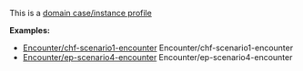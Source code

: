 This is a [domain case/instance profile](profiles.html#domain-profiles)

**Examples:**

*  [Encounter/chf-scenario1-encounter](Encounter-chf-scenario1-encounter.html) Encounter/chf-scenario1-encounter
*   [Encounter/ep-scenario4-encounter](Encounter-ep-scenario4-encounter.html) Encounter/ep-scenario4-encounter